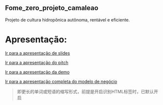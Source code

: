 ## Fome_zero_projeto_camaleao
Projeto de cultura hidropônica autônoma, rentável e eficiente.

# Apresentação:
[Ir para a apresentação de slides](https://docs.google.com/presentation/d/1kDnKfTGVjnSzuJHEI79H7WB59ZPi1RFYoc84ttLF-Zs/edit?usp=sharing "Ir para a apresentação de slides")

[Ir para a apresentação do pitch](https://www.youtube.com/channel/UC8CDa-kB38Pfzai1C1sc0jA "I1")

[Ir para a apresentação da demo](https://www.youtube.com/channel/UC8CDa-kB38Pfzai1C1sc0jA "I2")

[Ir para a apresentação completa do modelo de negócio](https://www.youtube.com/channel/UC8CDa-kB38Pfzai1C1sc0jA "Ir para ")

> 即更长的单词或短语的缩写形式，前提是开启识别HTML标签时，已默认开启


